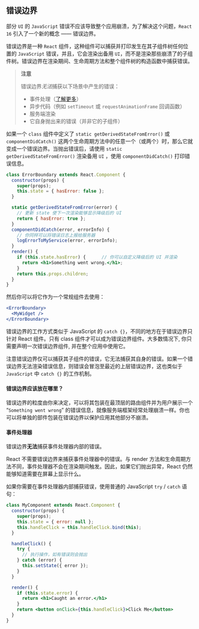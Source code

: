 ## 错误边界

部分 `UI` 的 `JavaScript` 错误不应该导致整个应用崩溃，为了解决这个问题，`React 16` 引入了一个新的概念 —— 错误边界。

错误边界是一种 `React` 组件，这种组件可以捕获并打印发生在其子组件树任何位置的 `JavaScript` 错误，并且，它会渲染出备用 `UI`，而不是渲染那些崩溃了的子组件树。错误边界在渲染期间、生命周期方法和整个组件树的构造函数中捕获错误。

> **注意**
>
> 错误边界*无法*捕获以下场景中产生的错误：
>
> + 事件处理（[了解更多](https://zh-hans.reactjs.org/docs/error-boundaries.html#how-about-event-handlers)）
> + 异步代码（例如 `setTimeout` 或 `requestAnimationFrame` 回调函数）
> + 服务端渲染
> + 它自身抛出来的错误（并非它的子组件）

如果一个 `class` 组件中定义了 `static getDerivedStateFromError()` 或 `componentDidCatch()` 这两个生命周期方法中的任意一个（或两个）时，那么它就变成一个错误边界。当抛出错误后，请使用 `static getDerivedStateFromError()` 渲染备用 `UI` ，使用 `componentDidCatch()` 打印错误信息。

```jsx
class ErrorBoundary extends React.Component {
  constructor(props) {
    super(props);
    this.state = { hasError: false };
  }

  static getDerivedStateFromError(error) {    
    // 更新 state 使下一次渲染能够显示降级后的 UI    
    return { hasError: true };  
  }
  componentDidCatch(error, errorInfo) {    
    // 你同样可以将错误日志上报给服务器    
    logErrorToMyService(error, errorInfo);  
  }
  render() {
    if (this.state.hasError) {      // 你可以自定义降级后的 UI 并渲染      
      return <h1>Something went wrong.</h1>;    
    }
    return this.props.children; 
  }
}
```

然后你可以将它作为一个常规组件去使用：

```jsx
<ErrorBoundary>
  <MyWidget />
</ErrorBoundary>
```

错误边界的工作方式类似于 JavaScript 的 `catch {}`，不同的地方在于错误边界只针对 React 组件。只有 class 组件才可以成为错误边界组件。大多数情况下, 你只需要声明一次错误边界组件, 并在整个应用中使用它。

注意错误边界仅可以捕获其子组件的错误，它无法捕获其自身的错误。如果一个错误边界无法渲染错误信息，则错误会冒泡至最近的上层错误边界，这也类似于 `JavaScript` 中 `catch {}` 的工作机制。

#### 错误边界应该放在哪里？

错误边界的粒度由你来决定，可以将其包装在最顶层的路由组件并为用户展示一个 “`Something went wrong`” 的错误信息，就像服务端框架经常处理崩溃一样。你也可以将单独的部件包装在错误边界以保护应用其他部分不崩溃。

#### 事件处理器

错误边界**无法**捕获事件处理器内部的错误。

React 不需要错误边界来捕获事件处理器中的错误。与 render 方法和生命周期方法不同，事件处理器不会在渲染期间触发。因此，如果它们抛出异常，React 仍然能够知道需要在屏幕上显示什么。

如果你需要在事件处理器内部捕获错误，使用普通的 JavaScript `try` / `catch` 语句：

```jsx
class MyComponent extends React.Component {
  constructor(props) {
    super(props);
    this.state = { error: null };
    this.handleClick = this.handleClick.bind(this);
  }

  handleClick() {
    try {      
      // 执行操作，如有错误则会抛出    
    } catch (error) {      
      this.setState({ error });    
    }  
  }

  render() {
    if (this.state.error) {      
      return <h1>Caught an error.</h1>    
    }    
    return <button onClick={this.handleClick}>Click Me</button>  
  }
}
```